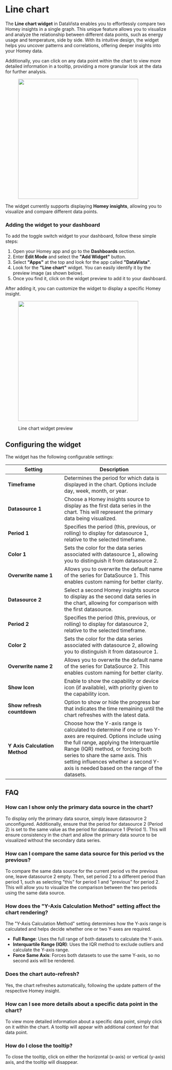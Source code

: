 # Line chart

The **Line chart widget** in DataVista enables you to effortlessly compare two Homey insights in a single graph. This unique feature allows you to visualize and analyze the relationship between different data points, such as energy usage and temperature, side by side. With its intuitive design, the widget helps you uncover patterns and correlations, offering deeper insights into your Homey data.

Additionally, you can click on any data point within the chart to view more detailed information in a tooltip, providing a more granular look at the data for further analysis.

<figure><img src="../.gitbook/assets/line-chart-example.gif" alt="" width="375"><figcaption></figcaption></figure>

The widget currently supports displaying **Homey insights**, allowing you to visualize and compare different data points.

### Adding the widget to your dashboard <a href="#adding-the-widget-to-your-dashboard" id="adding-the-widget-to-your-dashboard"></a>

To add the toggle switch widget to your dashboard, follow these simple steps:

1. Open your Homey app and go to the **Dashboards** section.
2. Enter **Edit Mode** and select the **"Add Widget"** button.
3. Select **"Apps"** at the top and look for the app called **"DataVista"**.
4. Look for the **"Line chart"** widget. You can easily identify it by the preview image (as shown below).
5. Once you find it, click on the widget preview to add it to your dashboard.

After adding it, you can customize the widget to display a specific Homey insight.

<figure><picture><source srcset="../.gitbook/assets/preview-dark.png" media="(prefers-color-scheme: dark)"><img src="../.gitbook/assets/preview-light.png" alt="" width="375"></picture><figcaption><p>Line chart widget preview</p></figcaption></figure>

## Configuring the widget

The widget has the following configurable settings:

<table><thead><tr><th width="160">Setting</th><th>Description</th></tr></thead><tbody><tr><td><strong>Timeframe</strong></td><td>Determines the period for which data is displayed in the chart. Options include day, week, month, or year.</td></tr><tr><td><strong>Datasource 1</strong></td><td>Choose a Homey insights source to display as the first data series in the chart. This will represent the primary data being visualized.</td></tr><tr><td><strong>Period 1</strong></td><td>Specifies the period (this, previous, or rolling) to display for datasource 1, relative to the selected timeframe.</td></tr><tr><td><strong>Color 1</strong></td><td>Sets the color for the data series associated with datasource 1, allowing you to distinguish it from datasource 2.</td></tr><tr><td><strong>Overwrite name 1</strong></td><td>Allows you to overwrite the default name of the series for DataSource 1. This enables custom naming for better clarity.</td></tr><tr><td><strong>Datasource 2</strong></td><td>Select a second Homey insights source to display as the second data series in the chart, allowing for comparison with the first datasource.</td></tr><tr><td><strong>Period 2</strong></td><td>Specifies the period (this, previous, or rolling) to display for datasource 2, relative to the selected timeframe.</td></tr><tr><td><strong>Color 2</strong></td><td>Sets the color for the data series associated with datasource 2, allowing you to distinguish it from datasource 1.</td></tr><tr><td><strong>Overwrite name 2</strong></td><td>Allows you to overwrite the default name of the series for DataSource 2. This enables custom naming for better clarity.</td></tr><tr><td><strong>Show Icon</strong></td><td>Enable to show the capability or device icon (if available), with priority given to the capability icon.</td></tr><tr><td><strong>Show refresh countdown</strong></td><td>Option to show or hide the progress bar that indicates the time remaining until the chart refreshes with the latest data.</td></tr><tr><td><strong>Y Axis Calculation Method</strong></td><td>Choose how the Y-axis range is calculated to determine if one or two Y-axes are required. Options include using the full range, applying the Interquartile Range (IQR) method, or forcing both series to share the same axis. This setting influences whether a second Y-axis is needed based on the range of the datasets.</td></tr></tbody></table>

## FAQ

### How can I show only the primary data source in the chart?

To display only the primary data source, simply leave datasource 2 unconfigured. Additionally, ensure that the period for datasource 2 (Period 2) is set to the same value as the period for datasource 1 (Period 1). This will ensure consistency in the chart and allow the primary data source to be visualized without the secondary data series.

### How can I compare the same data source for this period vs the previous?

To compare the same data source for the current period vs the previous one, leave datasource 2 empty. Then, set period 2 to a different period than period 1, such as selecting "this" for period 1 and "previous" for period 2. This will allow you to visualize the comparison between the two periods using the same data source.

### How does the "Y-Axis Calculation Method" setting affect the chart rendering?

The "Y-Axis Calculation Method" setting determines how the Y-axis range is calculated and helps decide whether one or two Y-axes are required.

* **Full Range**: Uses the full range of both datasets to calculate the Y-axis.
* **Interquartile Range (IQR)**: Uses the IQR method to exclude outliers and calculate the Y-axis range.
* **Force Same Axis**: Forces both datasets to use the same Y-axis, so no second axis will be rendered.

### Does the chart auto-refresh?

Yes, the chart refreshes automatically, following the update pattern of the respective Homey insight.

### How can I see more details about a specific data point in the chart?

To view more detailed information about a specific data point, simply click on it within the chart. A tooltip will appear with additional context for that data point.

### How do I close the tooltip?

To close the tooltip, click on either the horizontal (x-axis) or vertical (y-axis) axis, and the tooltip will disappear.
